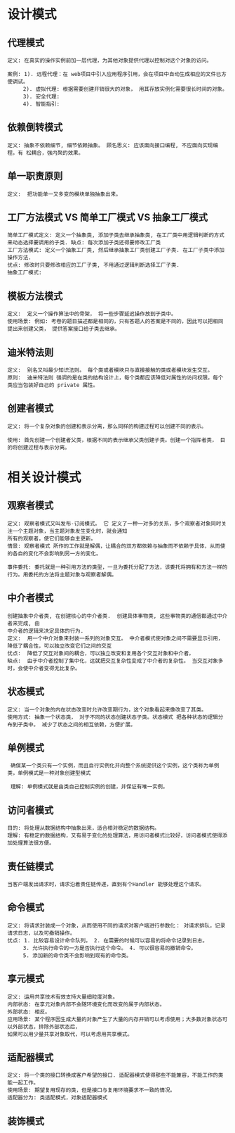 # 设计模式
## 代理模式
    定义: 在真实的操作实例前加一层代理，为其他对象提供代理以控制对这个对象的访问。
    
    案例: 1). 远程代理：在 web项目中引入应用程序引用，会在项目中自动生成相应的文件已方便调试。
         2). 虚拟代理: 根据需要创建开销很大的对象， 用其存放实例化需要很长时间的对象。
         3). 安全代理:
         4). 智能指引:

## 依赖倒转模式
    定义: 抽象不依赖细节, 细节依赖抽象。 顾名思义: 应该面向接口编程, 不应面向实现编程。有 松耦合，强内聚的效果。
        
## 单一职责原则
    定义:  把功能单一又多变的模块单独抽象出来。
    
## 工厂方法模式 VS 简单工厂模式  VS 抽象工厂模式
    简单工厂模式定义: 定义一个抽象类, 添加子类去继承抽象类, 在工厂类中用逻辑判断的方式
    来动态选择要调用的子类. 缺点: 每次添加子类还得要修改工厂类
    工厂方法模式: 定义一个抽象工厂类, 然后继承抽象工厂类创建工厂子类. 在工厂子类中添加操作方法.
    优点: 修改时只要修改相应的工厂子类, 不用通过逻辑判断选择工厂子类.
    抽象工厂模式: 
        
## 模板方法模式
    定义:  定义一个操作算法中的骨架， 将一些步骤延迟操作放到子类中。
    使用场景: 例如: 考卷的题目描述都是相同的，只有答题人的答案是不同的，因此可以把相同提出来创建父类， 提供答案接口给子类去继承。
    
## 迪米特法则
    定义:  别名又叫最少知识法则。 每个类或者模块只与直接接触的类或者模块发生交互。
    原则:  迪米特法则 强调的是在类的结构设计上，每个类都应该降低对属性的访问权限。每个类应当包装好自己的 private 属性。


## 创建者模式
    
    定义: 将一个复杂对象的创建和表示分离，那么同样的构建过程可以创建不同的表示。
    
    使用: 首先创建一个创建者父类，根据不同的表示继承父类创建子类。创建一个指挥者类， 目的将创建过程与表示分离。

# 相关设计模式
## 观察者模式
    定义: 观察者模式又叫发布-订阅模式。 它 定义了一种一对多的关系，多个观察者对象同时关注一个主题对象，当主题对象发生变化时，就会通知
    所有的观察者，使它们能够自主更新。
    情景: 观察者模式 所作的工作就是解偶，让耦合的双方都依赖与抽象而不依赖于具体，从而使的各自的变化不会影响到另一方的变化。
    
    事件委托: 委托就是一种引用方法的类型，一旦为委托分配了方法，该委托将拥有和方法一样的行为。用委托的方法将主题对象与观察者解偶。
    
## 中介者模式
    创建抽象中介者类, 在创建核心的中介者类.  创建具体事物类, 这些事物类的通信都通过中介者来完成, 由
    中介者的逻辑来决定具体的行为.
    定义:  用一个中介对象来封装一系列的对象交互。 中介者模式使对象之间不需要显示引用，降低了耦合性，可以独立改变它们之间的交互
    优点:  降低了交互对象间的耦合，可以独立改变和复用各个交互对象和中介者。
    缺点:  由于中介者控制了集中化，这就把交互复杂性变成了中介者的复杂性。 当交互对象多时，会使中介者变得无比复杂。
    

## 状态模式
    定义: 当一个对象的内在状态改变时允许改变期行为，这个对象看起来像改变了其类。
    使用方式: 抽象一个状态类， 对于不同的状态创建状态子类。状态模式 把各种状态的逻辑分布到子类中。 减少了状态之间的相互依赖，方便扩展。

    
## 单例模式
     确保某一个类只有一个实例，而且自行实例化并向整个系统提供这个实例，这个类称为单例类，单例模式是一种对象创建型模式
     
     理解: 单例模式就是由类自己控制实例的创建，并保证有唯一实例。
     
## 访问者模式
    目的: 将处理从数据结构中抽象出来，适合相对稳定的数据结构。
    理解: 有稳定的数据结构，又有易于变化的处理算法，用访问者模式比较好，访问者模式使得添加处理算法很方便。

## 责任链模式
    当客户端发出请求时，请求沿着责任链传递，直到有个Handler 能够处理这个请求。
    
## 命令模式
    定义: 将请求封装成一个对象，从而使用不同的请求对客户端进行参数化： 对请求排队，记录请求日志，以及可撤销操作。
    优点: 1. 比较容易设计命令队列。 2. 在需要的时候可以容易的将命令记录到日志。
         3. 允许执行命令的一方是否执行这个命令。 4. 可以很容易的撤销命令。
         5. 添加新的命令类不会影响到现有的命令类。

## 享元模式
    定义: 运用共享技术有效支持大量细粒度对象。
    内部状态: 在享元对象内部不会随环境变化而改变的属于内部状态。
    外部状态: 相反。
    应用场景: 某个程序因生成大量的对象产生了大量的内存开销可以考虑使用；大多数对象状态可以外部状态，排除外部状态后，
    如果可以用少量共享对象取代，可以考虑用共享模式。
    
## 适配器模式
    定义: 将一个类的接口转换成客户希望的接口. 适配器模式使得那些不能兼容，不能工作的类能一起工作。
    使用场景: 期望复用现存的类，但是接口与复用环境要求不一致的情况。
    适配器分为: 类适配模式，对象适配器模式

## 装饰模式
    
